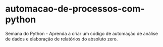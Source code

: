# automacao-de-processos-com-python
 Semana do Python - Aprenda a criar um código de automação de análise de dados e elaboração de relatórios do absoluto zero.
